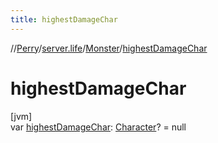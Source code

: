```yaml
---
title: highestDamageChar
---
```

//[Perry](../../../index.html)/[server.life](../index.html)/[Monster](index.html)/[highestDamageChar](highest-damage-char.html)



# highestDamageChar



[jvm]\
var [highestDamageChar](highest-damage-char.html): [Character](../../client/-character/index.html)? = null




